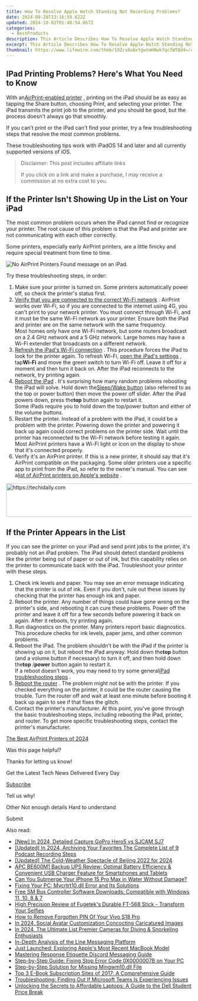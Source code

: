 ```yaml
---
title: How To Resolve Apple Watch Standing Not Recording Problems?
date: 2024-09-28T13:16:59.622Z
updated: 2024-10-02T01:48:54.067Z
categories:
  - BestProducts
description: This Article Describes How To Resolve Apple Watch Standing Not Recording Problems?
excerpt: This Article Describes How To Resolve Apple Watch Standing Not Recording Problems?
thumbnail: https://www.lifewire.com/thmb/IOZcs0o6xYgwtmH0wk7qcfWTQd4=/400x300/filters:no_upscale():max_bytes(150000):strip_icc():format(webp)/apple-watch-not-registering-standing-how-to-fix-the-problem-5199115-1b7f5437d2db4e8482dbd5ca88aaa208.jpg
---
```


## IPad Printing Problems? Here's What You Need to Know
 With an[AirPrint-enabled printer](https://www.lifewire.com/things-to-know-about-airprint-iphone-2000750) , printing on the iPad should be as easy as tapping the Share button, choosing Print, and selecting your printer. The iPad transmits the print job to the printer, and you should be good, but the process doesn't always go that smoothly.

 If you can't print or the iPad can't find your printer, try a few troubleshooting steps that resolve the most common problems.

 These troubleshooting tips work with iPadOS 14 and later and all currently supported versions of iOS.

>  Disclaimer: This post includes affiliate links
>
>  If you click on a link and make a purchase, I may receive a commission at no extra cost to you.
>

## If the Printer Isn't Showing Up in the List on Your iPad

 The most common problem occurs when the iPad cannot find or recognize your printer. The root cause of this problem is that the iPad and printer are not communicating with each other correctly.

 Some printers, especially early AirPrint printers, are a little finicky and require special treatment from time to time.

![No AirPrint Printers Found message on an iPad.](https://www.lifewire.com/thmb/PINbY5NNM2YpYVf6BIRAjMvyfYs=/1500x0/filters:no_upscale():max_bytes(150000):strip_icc():format(webp)/001_my-ipad-wont-print-cant-find-printer-1994541-d3ec6679b22b423d876a15837e54cd6e.jpg)

 Try these troubleshooting steps, in order:

1. Make sure your printer is turned on. Some printers automatically power off, so check the printer's status first.
2. [Verify that you are connected to the correct Wi-Fi network](https://www.lifewire.com/connect-ipad-to-wifi-steps-1999815) . AirPrint works over Wi-Fi, so if you are connected to the internet using 4G, you can't print to your network printer. You must connect through Wi-Fi, and it must be the same Wi-Fi network as your printer. Ensure both the iPad and printer are on the same network with the same frequency.  
 Most homes only have one Wi-Fi network, but some routers broadcast on a 2.4 GHz network and a 5 GHz network. Large homes may have a Wi-Fi extender that broadcasts on a different network.
3. [Refresh the iPad's Wi-Fi connection](https://www.lifewire.com/how-to-fix-my-ipad-wont-connect-to-wifi-1994546) . This procedure forces the iPad to look for the printer again. To refresh Wi-Fi, [open the iPad's settings](https://www.lifewire.com/settings-app-on-ipad-4103785) , tap**Wi-Fi** and move the green switch to turn Wi-Fi off. Leave it off for a moment and then turn it back on. After the iPad reconnects to the network, try printing again.
4. [Reboot the iPad](https://www.lifewire.com/how-to-reboot-your-ipad-1994495) . It's surprising how many random problems rebooting the iPad will solve. Hold down the[Sleep/Wake button](https://www.lifewire.com/what-is-ipad-sleep-wake-button-1994354) (also referred to as the top or power button) then move the power off slider. After the iPad powers down, press the**top** button again to restart it.  
 Some iPads require you to hold down the top/power button and either of the volume buttons.
5. Restart the printer. Instead of a problem with the iPad, it could be a problem with the printer. Powering down the printer and powering it back up again could correct problems on the printer side. Wait until the printer has reconnected to the Wi-Fi network before testing it again.  
 Most AirPrint printers have a Wi-Fi light or icon on the display to show that it's connected properly.
6. Verify it's an AirPrint printer. If this is a new printer, it should say that it's AirPrint compatible on the packaging. Some older printers use a specific app to print from the iPad, so refer to the owner's manual. You can see a[list of AirPrint printers on Apple's website](https://support.apple.com/en-us/HT201311) .

<!-- affiliate ads begin -->
<a href="https://aligracehair.sjv.io/c/5597632/1880944/19272" target="_top" id="1880944">
  <img src="//a.impactradius-go.com/display-ad/19272-1880944" border="0" alt="https://techidaily.com" width="728" height="90"/>
</a>
<img height="0" width="0" src="https://aligracehair.sjv.io/i/5597632/1880944/19272" style="position:absolute;visibility:hidden;" border="0" />
<!-- affiliate ads end -->

## If the Printer Appears in the List

 If you can see the printer on your iPad and send print jobs to the printer, it's probably not an iPad problem. The iPad should detect standard problems like the printer being out of paper or out of ink, but this capability relies on the printer to communicate back with the iPad. Troubleshoot your printer with these steps.

1. Check ink levels and paper. You may see an error message indicating that the printer is out of ink. Even if you don't, rule out these issues by checking that the printer has enough ink and paper.
2. Reboot the printer. Any number of things could have gone wrong on the printer's side, and rebooting it can cure these problems. Power off the printer and leave it off for a few seconds before powering it back on again. After it reboots, try printing again.
3. Run diagnostics on the printer. Many printers report basic diagnostics. This procedure checks for ink levels, paper jams, and other common problems.
4. Reboot the iPad. The problem shouldn't be with the iPad if the printer is showing up on it, but reboot the iPad anyway. Hold down the**top** button (and a volume button if necessary) to turn it off, and then hold down the**top** /**power** button again to restart it.  
 If a reboot doesn't work, you may need to try some general[iPad troubleshooting steps](https://www.lifewire.com/basic-ipad-troubleshooting-tips-1994530) .
5. [Reboot the router](https://www.lifewire.com/how-to-properly-restart-a-router-modem-2624570) . The problem might not be with the printer. If you checked everything on the printer, it could be the router causing the trouble. Turn the router off and wait at least one minute before booting it back up again to see if that fixes the glitch.
6. Contact the printer's manufacturer. At this point, you've gone through the basic troubleshooting steps, including rebooting the iPad, printer, and router. To get more specific troubleshooting steps, contact the printer's manufacturer.

[The Best AirPrint Printers of 2024](https://www.lifewire.com/best-airprint-printers-4143574)

Was this page helpful?

Thanks for letting us know!

 Get the Latest Tech News Delivered Every Day

[Subscribe](https://www.lifewire.com/#)

Tell us why!

 Other  Not enough details  Hard to understand

 Submit

<ins class="adsbygoogle"
     style="display:block"
     data-ad-format="autorelaxed"
     data-ad-client="ca-pub-7571918770474297"
     data-ad-slot="1223367746"></ins>

<ins class="adsbygoogle"
     style="display:block"
     data-ad-client="ca-pub-7571918770474297"
     data-ad-slot="8358498916"
     data-ad-format="auto"
     data-full-width-responsive="true"></ins>

<span class="atpl-alsoreadstyle">Also read:</span>
<div><ul>
<li><a href="https://article-helps.techidaily.com/new-in-2024-detailed-capture-gopro-hero5-vs-sjcam-sj7/"><u>[New] In 2024, Detailed Capture GoPro Hero5 vs SJCAM SJ7</u></a></li>
<li><a href="https://fox-links.techidaily.com/updated-in-2024-archiving-your-favorites-the-complete-list-of-9-podcast-recording-steps/"><u>[Updated] In 2024, Archiving Your Favorites The Complete List of 9 Podcast Recording Steps</u></a></li>
<li><a href="https://article-posts.techidaily.com/updated-the-cold-weather-spectacle-of-beijing-2022-for-2024/"><u>[Updated] The Cold-Weather Spectacle of Beijing 2022 for 2024</u></a></li>
<li><a href="https://buynow-marvelous.techidaily.com/apc-be600m1-backup-ups-review-optimal-battery-efficiency-and-convenient-usb-charger-feature-for-smartphones-and-tablets/"><u>APC BE600M1 Backup UPS Review: Optimal Battery Efficiency & Convenient USB Charger Feature for Smartphones and Tablets</u></a></li>
<li><a href="https://techno-recovery.techidaily.com/can-you-submerge-your-iphone-15-pro-max-in-water-without-damage/"><u>Can You Submerge Your iPhone 15 Pro Max in Water Without Damage?</u></a></li>
<li><a href="https://techno-recovery.techidaily.com/fixing-your-pc-mvcrtrt10dll-error-and-its-solutions/"><u>Fixing Your PC: Mvcrtrt10.dll Error and Its Solutions</u></a></li>
<li><a href="https://driver-download.techidaily.com/free-sm-bus-controller-software-downloads-compatible-with-windows-11-10-8-and-7/"><u>Free SM Bus Controller Software Downloads: Compatible with Windows 11, 10, 8 & 7</u></a></li>
<li><a href="https://techno-recovery.techidaily.com/high-precision-review-of-fugeteks-durable-ft-568-stick-transform-your-selfies/"><u>High Precision Review of Fugetek's Durable FT-568 Stick - Transform Your Selfies</u></a></li>
<li><a href="https://unlock-android.techidaily.com/how-to-remove-forgotten-pin-of-your-vivo-s18-pro-by-drfone-android/"><u>How to Remove Forgotten PIN Of Your Vivo S18 Pro</u></a></li>
<li><a href="https://facebook-videos.techidaily.com/in-2024-social-avatar-customization-concocting-caricatured-images/"><u>In 2024, Social Avatar Customization Concocting Caricatured Images</u></a></li>
<li><a href="https://some-approaches.techidaily.com/in-2024-the-ultimate-list-premier-cameras-for-diving-and-snorkeling-enthusiasts/"><u>In 2024, The Ultimate List Premier Cameras for Diving & Snorkeling Enthusiasts</u></a></li>
<li><a href="https://techno-recovery.techidaily.com/in-depth-analysis-of-the-line-messaging-platform/"><u>In-Depth Analysis of the Line Messaging Platform</u></a></li>
<li><a href="https://techno-recovery.techidaily.com/just-launched-exploring-apples-most-recent-macbook-model/"><u>Just Launched: Exploring Apple's Most Recent MacBook Model</u></a></li>
<li><a href="https://discord-videos.techidaily.com/mastering-response-etiquette-discord-messaging-guide/"><u>Mastering Response Etiquette Discord Messaging Guide</u></a></li>
<li><a href="https://techno-recovery.techidaily.com/step-by-step-guide-fixing-stop-error-code-0x0000007b-on-your-pc/"><u>Step-by-Step Guide: Fixing Stop Error Code 0X0000007B on Your PC</u></a></li>
<li><a href="https://techno-recovery.techidaily.com/step-by-step-solution-for-missing-mingwm10dll-file/"><u>Step-by-Step Solution for Missing Mingwm10.dll File</u></a></li>
<li><a href="https://solve-help.techidaily.com/top-3-e-book-subscription-sites-of-2017-a-comprehensive-guide/"><u>Top 3 E-Book Subscription Sites of 2017: A Comprehensive Guide</u></a></li>
<li><a href="https://techno-recovery.techidaily.com/troubleshooting-finding-out-if-microsoft-teams-is-experiencing-issues/"><u>Troubleshooting: Finding Out If Microsoft Teams Is Experiencing Issues</u></a></li>
<li><a href="https://techno-recovery.techidaily.com/unlocking-the-secrets-to-affordable-laptops-a-guide-to-the-dell-student-price-break/"><u>Unlocking the Secrets to Affordable Laptops: A Guide to the Dell Student Price Break</u></a></li>
</ul></div>


